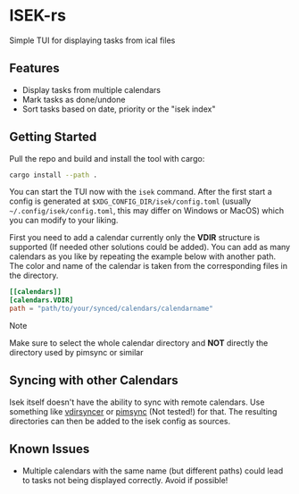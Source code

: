 # ISEK-rs

Simple TUI for displaying tasks from ical files

## Features

- Display tasks from multiple calendars
- Mark tasks as done/undone
- Sort tasks based on date, priority or the "isek index"

## Getting Started

Pull the repo and build and install the tool with cargo:

```bash
cargo install --path .
```

You can start the TUI now with the `isek` command. After the first start a config is generated at `$XDG_CONFIG_DIR/isek/config.toml` (usually `~/.config/isek/config.toml`, this may differ on Windows or MacOS) which you can modify to your liking.

First you need to add a calendar currently only the **VDIR** structure is supported (If needed other solutions could be added). You can add as many calendars as you like by repeating the example below with another path. The color and name of the calendar is taken from the corresponding files in the directory.

```toml
[[calendars]]
[calendars.VDIR]
path = "path/to/your/synced/calendars/calendarname"
```

> [!NOTE]
> Make sure to select the whole calendar directory and **NOT** directly the directory used by pimsync or similar

## Syncing with other Calendars

Isek itself doesn't have the ability to sync with remote calendars. Use something like [vdirsyncer](https://vdirsyncer.pimutils.org/en/stable/index.html) or [pimsync](https://git.sr.ht/~whynothugo/pimsync) (Not tested!) for that. The resulting directories can then be added to the isek config as sources.

## Known Issues

- Multiple calendars with the same name (but different paths) could lead to tasks not being displayed correctly. Avoid if possible!
